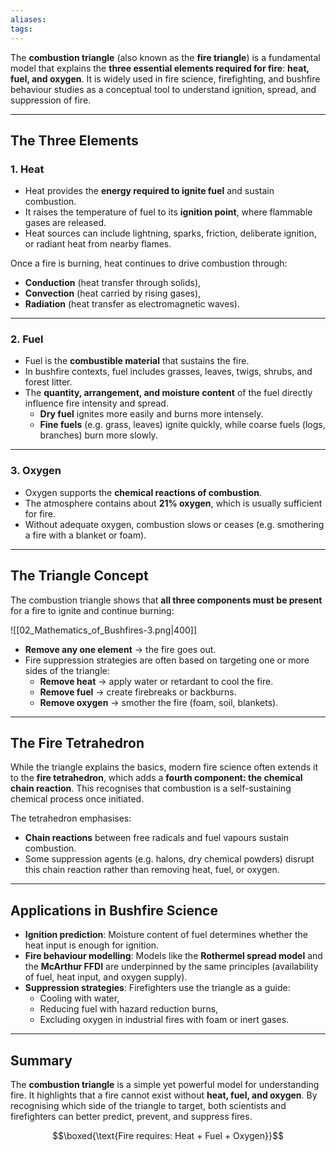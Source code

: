 ```yaml
---
aliases:
tags:
---
```


The **combustion triangle** (also known as the **fire triangle**) is a fundamental model that explains the **three essential elements required for fire**: **heat, fuel, and oxygen**. It is widely used in fire science, firefighting, and bushfire behaviour studies as a conceptual tool to understand ignition, spread, and suppression of fire.

---

## The Three Elements

### 1. Heat
- Heat provides the **energy required to ignite fuel** and sustain combustion.  
- It raises the temperature of fuel to its **ignition point**, where flammable gases are released.  
- Heat sources can include lightning, sparks, friction, deliberate ignition, or radiant heat from nearby flames.  

Once a fire is burning, heat continues to drive combustion through:
- **Conduction** (heat transfer through solids),  
- **Convection** (heat carried by rising gases),  
- **Radiation** (heat transfer as electromagnetic waves).

---

### 2. Fuel
- Fuel is the **combustible material** that sustains the fire.  
- In bushfire contexts, fuel includes grasses, leaves, twigs, shrubs, and forest litter.  
- The **quantity, arrangement, and moisture content** of the fuel directly influence fire intensity and spread.  
  - **Dry fuel** ignites more easily and burns more intensely.  
  - **Fine fuels** (e.g. grass, leaves) ignite quickly, while coarse fuels (logs, branches) burn more slowly.  

---

### 3. Oxygen
- Oxygen supports the **chemical reactions of combustion**.  
- The atmosphere contains about **21% oxygen**, which is usually sufficient for fire.  
- Without adequate oxygen, combustion slows or ceases (e.g. smothering a fire with a blanket or foam).

---

## The Triangle Concept

The combustion triangle shows that **all three components must be present** for a fire to ignite and continue burning:

![[02_Mathematics_of_Bushfires-3.png|400]]

- **Remove any one element** → the fire goes out.  
- Fire suppression strategies are often based on targeting one or more sides of the triangle:
  - **Remove heat** → apply water or retardant to cool the fire.  
  - **Remove fuel** → create firebreaks or backburns.  
  - **Remove oxygen** → smother the fire (foam, soil, blankets).

---

## The Fire Tetrahedron

While the triangle explains the basics, modern fire science often extends it to the **fire tetrahedron**, which adds a **fourth component: the chemical chain reaction**. This recognises that combustion is a self-sustaining chemical process once initiated.

The tetrahedron emphasises:
- **Chain reactions** between free radicals and fuel vapours sustain combustion.  
- Some suppression agents (e.g. halons, dry chemical powders) disrupt this chain reaction rather than removing heat, fuel, or oxygen.

---

## Applications in Bushfire Science

- **Ignition prediction**: Moisture content of fuel determines whether the heat input is enough for ignition.  
- **Fire behaviour modelling**: Models like the **Rothermel spread model** and the **McArthur FFDI** are underpinned by the same principles (availability of fuel, heat input, and oxygen supply).  
- **Suppression strategies**: Firefighters use the triangle as a guide:
  - Cooling with water,  
  - Reducing fuel with hazard reduction burns,  
  - Excluding oxygen in industrial fires with foam or inert gases.  

---

## Summary

The **combustion triangle** is a simple yet powerful model for understanding fire. It highlights that a fire cannot exist without **heat, fuel, and oxygen**. By recognising which side of the triangle to target, both scientists and firefighters can better predict, prevent, and suppress fires.

$$\boxed{\text{Fire requires: Heat + Fuel + Oxygen}}$$
